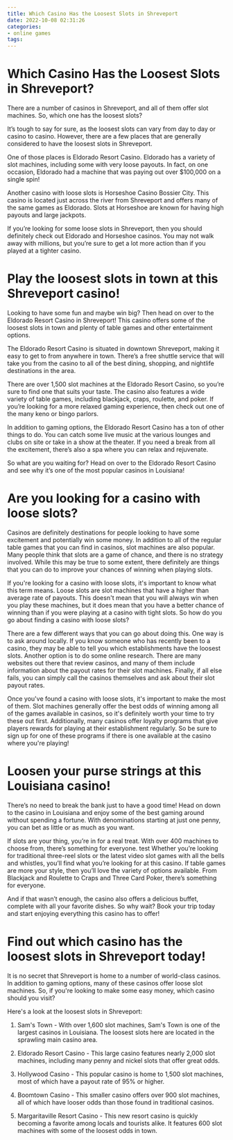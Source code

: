 ```yaml
---
title: Which Casino Has the Loosest Slots in Shreveport
date: 2022-10-08 02:31:26
categories:
- online games
tags:
---
```



#  Which Casino Has the Loosest Slots in Shreveport?

There are a number of casinos in Shreveport, and all of them offer slot machines. So, which one has the loosest slots?

It’s tough to say for sure, as the loosest slots can vary from day to day or casino to casino. However, there are a few places that are generally considered to have the loosest slots in Shreveport.

One of those places is Eldorado Resort Casino. Eldorado has a variety of slot machines, including some with very loose payouts. In fact, on one occasion, Eldorado had a machine that was paying out over $100,000 on a single spin!

Another casino with loose slots is Horseshoe Casino Bossier City. This casino is located just across the river from Shreveport and offers many of the same games as Eldorado. Slots at Horseshoe are known for having high payouts and large jackpots.

If you’re looking for some loose slots in Shreveport, then you should definitely check out Eldorado and Horseshoe casinos. You may not walk away with millions, but you’re sure to get a lot more action than if you played at a tighter casino.

#  Play the loosest slots in town at this Shreveport casino!

Looking to have some fun and maybe win big? Then head on over to the Eldorado Resort Casino in Shreveport! This casino offers some of the loosest slots in town and plenty of table games and other entertainment options.

The Eldorado Resort Casino is situated in downtown Shreveport, making it easy to get to from anywhere in town. There’s a free shuttle service that will take you from the casino to all of the best dining, shopping, and nightlife destinations in the area.

There are over 1,500 slot machines at the Eldorado Resort Casino, so you’re sure to find one that suits your taste. The casino also features a wide variety of table games, including blackjack, craps, roulette, and poker. If you’re looking for a more relaxed gaming experience, then check out one of the many keno or bingo parlors.

In addition to gaming options, the Eldorado Resort Casino has a ton of other things to do. You can catch some live music at the various lounges and clubs on site or take in a show at the theater. If you need a break from all the excitement, there’s also a spa where you can relax and rejuvenate.

So what are you waiting for? Head on over to the Eldorado Resort Casino and see why it’s one of the most popular casinos in Louisiana!

#  Are you looking for a casino with loose slots?

Casinos are definitely destinations for people looking to have some excitement and potentially win some money. In addition to all of the regular table games that you can find in casinos, slot machines are also popular. Many people think that slots are a game of chance, and there is no strategy involved. While this may be true to some extent, there definitely are things that you can do to improve your chances of winning when playing slots.

If you're looking for a casino with loose slots, it's important to know what this term means. Loose slots are slot machines that have a higher than average rate of payouts. This doesn't mean that you will always win when you play these machines, but it does mean that you have a better chance of winning than if you were playing at a casino with tight slots. So how do you go about finding a casino with loose slots?

There are a few different ways that you can go about doing this. One way is to ask around locally. If you know someone who has recently been to a casino, they may be able to tell you which establishments have the loosest slots. Another option is to do some online research. There are many websites out there that review casinos, and many of them include information about the payout rates for their slot machines. Finally, if all else fails, you can simply call the casinos themselves and ask about their slot payout rates.

Once you've found a casino with loose slots, it's important to make the most of them. Slot machines generally offer the best odds of winning among all of the games available in casinos, so it's definitely worth your time to try these out first. Additionally, many casinos offer loyalty programs that give players rewards for playing at their establishment regularly. So be sure to sign up for one of these programs if there is one available at the casino where you're playing!

#  Loosen your purse strings at this Louisiana casino!

There’s no need to break the bank just to have a good time! Head on down to the casino in Louisiana and enjoy some of the best gaming around without spending a fortune. With denominations starting at just one penny, you can bet as little or as much as you want.

If slots are your thing, you’re in for a real treat. With over 400 machines to choose from, there’s something for everyone. test Whether you’re looking for traditional three-reel slots or the latest video slot games with all the bells and whistles, you’ll find what you’re looking for at this casino. If table games are more your style, then you’ll love the variety of options available. From Blackjack and Roulette to Craps and Three Card Poker, there’s something for everyone.

And if that wasn’t enough, the casino also offers a delicious buffet, complete with all your favorite dishes. So why wait? Book your trip today and start enjoying everything this casino has to offer!

#  Find out which casino has the loosest slots in Shreveport today!

It is no secret that Shreveport is home to a number of world-class casinos. In addition to gaming options, many of these casinos offer loose slot machines. So, if you're looking to make some easy money, which casino should you visit?

Here's a look at the loosest slots in Shreveport:

1. Sam's Town - With over 1,600 slot machines, Sam's Town is one of the largest casinos in Louisiana. The loosest slots here are located in the sprawling main casino area.

2. Eldorado Resort Casino - This large casino features nearly 2,000 slot machines, including many penny and nickel slots that offer great odds.

3. Hollywood Casino - This popular casino is home to 1,500 slot machines, most of which have a payout rate of 95% or higher.

4. Boomtown Casino - This smaller casino offers over 900 slot machines, all of which have looser odds than those found in traditional casinos.

5. Margaritaville Resort Casino - This new resort casino is quickly becoming a favorite among locals and tourists alike. It features 600 slot machines with some of the loosest odds in town.
